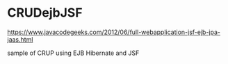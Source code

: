 # CRUDejbJSF

https://www.javacodegeeks.com/2012/06/full-webapplication-jsf-ejb-jpa-jaas.html

sample of CRUP using EJB Hibernate and JSF 

